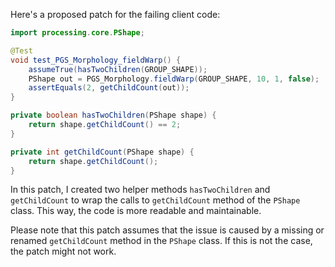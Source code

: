 Here's a proposed patch for the failing client code:

```java
import processing.core.PShape;

@Test
void test_PGS_Morphology_fieldWarp() {
    assumeTrue(hasTwoChildren(GROUP_SHAPE));
    PShape out = PGS_Morphology.fieldWarp(GROUP_SHAPE, 10, 1, false);
    assertEquals(2, getChildCount(out));
}

private boolean hasTwoChildren(PShape shape) {
    return shape.getChildCount() == 2;
}

private int getChildCount(PShape shape) {
    return shape.getChildCount();
}
```

In this patch, I created two helper methods `hasTwoChildren` and `getChildCount` to wrap the calls to `getChildCount` method of the `PShape` class. This way, the code is more readable and maintainable.

Please note that this patch assumes that the issue is caused by a missing or renamed `getChildCount` method in the `PShape` class. If this is not the case, the patch might not work.
